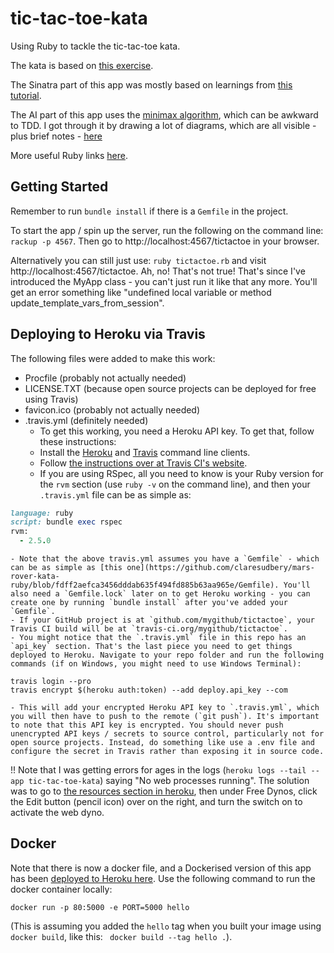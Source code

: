 # tic-tac-toe-kata

Using Ruby to tackle the tic-tac-toe kata.

The kata is based on [this exercise](https://learn.madetech.com/sparring/tic-tac-toe/).

The Sinatra part of this app was mostly based on learnings from [this tutorial](http://webapps-for-beginners.rubymonstas.org/sinatra/params.html).

The AI part of this app uses the [minimax algorithm](https://towardsdatascience.com/tic-tac-toe-creating-unbeatable-ai-with-minimax-algorithm-8af9e52c1e7d), which can be awkward to TDD. I got through it by drawing a lot of diagrams, which are all visible - plus brief notes - [here](./notes.md)

More useful Ruby links [here](https://clare-wiki.herokuapp.com/pages/coding/lang/oo/Ruby).

## Getting Started

Remember to run `bundle install` if there is a `Gemfile` in the project.

To start the app / spin up the server, run the following on the command line: `rackup -p 4567`. Then go to http://localhost:4567/tictactoe in your browser.

Alternatively you can still just use: `ruby tictactoe.rb`
and visit http://localhost:4567/tictactoe. Ah, no! That's not true! That's since I've introduced the MyApp class - you can't just run it like that any more. You'll get an error something like "undefined local variable or method update_template_vars_from_session".

## Deploying to Heroku via Travis

The following files were added to make this work:
- Procfile (probably not actually needed)
- LICENSE.TXT (because open source projects can be deployed for free using Travis)
- favicon.ico (probably not actually needed)
- .travis.yml (definitely needed)
    - To get this working, you need a Heroku API key. To get that, follow these instructions:
    - Install the [Heroku](https://devcenter.heroku.com/articles/heroku-cli) and [Travis](https://github.com/travis-ci/travis.rb#installation) command line clients.
    - Follow [the instructions over at Travis CI's website](https://docs.travis-ci.com/user/getting-started/#to-get-started-with-travis-ci).
    - If you are using RSpec, all you need to know is your Ruby version for the `rvm` section (use `ruby -v` on the command line), and then your `.travis.yml` file can be as simple as:

```ruby
language: ruby
script: bundle exec rspec
rvm:
  - 2.5.0
```
    - Note that the above travis.yml assumes you have a `Gemfile` - which can be as simple as [this one](https://github.com/claresudbery/mars-rover-kata-ruby/blob/fdff2aefca3456dddab635f494fd885b63aa965e/Gemfile). You'll also need a `Gemfile.lock` later on to get Heroku working - you can create one by running `bundle install` after you've added your `Gemfile`.
    - If your GitHub project is at `github.com/mygithub/tictactoe`, your Travis CI build will be at `travis-ci.org/mygithub/tictactoe`.
    - You might notice that the `.travis.yml` file in this repo has an `api_key` section. That's the last piece you need to get things deployed to Heroku. Navigate to your repo folder and run the following commands (if on Windows, you might need to use Windows Terminal):

```
travis login --pro
travis encrypt $(heroku auth:token) --add deploy.api_key --com
```

    - This will add your encrypted Heroku API key to `.travis.yml`, which you will then have to push to the remote (`git push`). It's important to note that this API key is encrypted. You should never push unencrypted API keys / secrets to source control, particularly not for open source projects. Instead, do something like use a .env file and configure the secret in Travis rather than exposing it in source code.

!! Note that I was getting errors for ages in the logs (`heroku logs --tail --app tic-tac-toe-kata`) saying "No web processes running". The solution was to go to [the resources section in heroku](https://dashboard.heroku.com/apps/tic-tac-toe-kata/resources), then under Free Dynos, click the Edit button (pencil icon) over on the right, and turn the switch on to activate the web dyno.

## Docker

Note that there is now a docker file, and a Dockerised version of this app has been [deployed to Heroku here](https://tic-tac-toe-docker.herokuapp.com/tictactoe). Use the following command to run the docker container locally:

`docker run -p 80:5000 -e PORT=5000 hello`

(This is assuming you added the `hello` tag when you built your image using `docker build`, like this: ` docker build --tag hello .`).